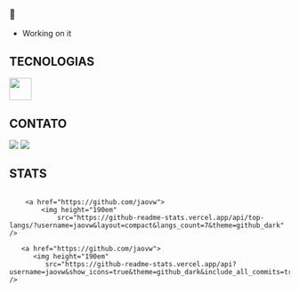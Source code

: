 ###  👋

- Working on it

## TECNOLOGIAS 

<img src="https://cdn.jsdelivr.net/gh/devicons/devicon/icons/javascript/javascript-original.svg" width="40" height="40" />

## CONTATO 

<div>
<a href="https://www.linkedin.com/in/jo%C3%A3o-victor-woncce-80207519a/" target="_blank"><img src="https://img.shields.io/badge/-LinkedIn-%230077B5?style=for-the-badge&logo=linkedin&logoColor=white" target="_blank"></a>   
<a href = "mailto:joojvw@gmail.com"><img src="https://img.shields.io/badge/Gmail-D14836?style=for-the-badge&logo=gmail&logoColor=white" target="_blank"></a>
</div>

## STATS

<div style="display: flex; justify-content: center;">
  
        <a href="https://github.com/jaovw">
            <img height="190em"
                src="https://github-readme-stats.vercel.app/api/top-langs/?username=jaovw&layout=compact&langs_count=7&theme=github_dark" />

       <a href="https://github.com/jaovw">
          <img height="190em"
             src="https://github-readme-stats.vercel.app/api?username=jaovw&show_icons=true&theme=github_dark&include_all_commits=true&count_private=true" />
   
</div>
